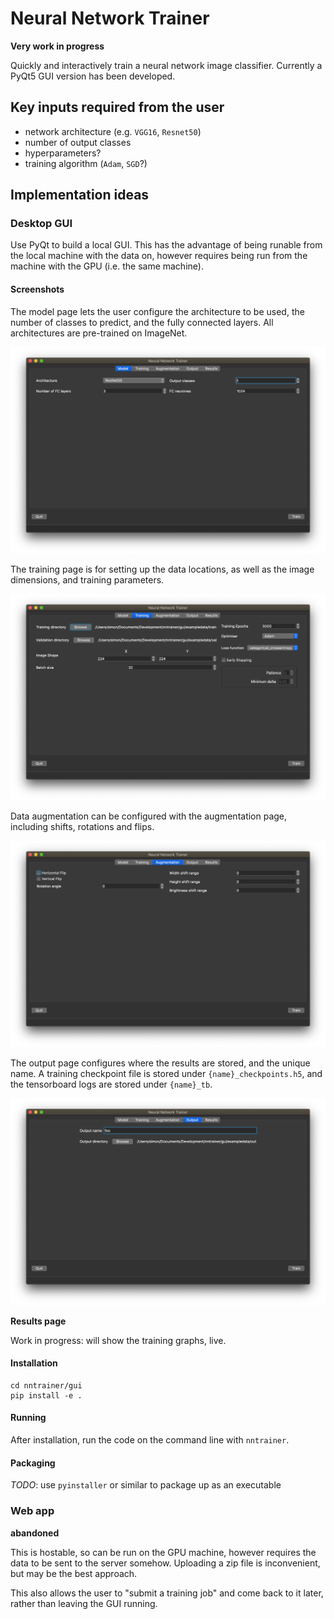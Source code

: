 # Neural Network Trainer

**Very work in progress**

Quickly and interactively train a neural network image classifier. Currently a PyQt5 GUI version has been developed.

## Key inputs required from the user

* network architecture (e.g. `VGG16`, `Resnet50`)
* number of output classes
* hyperparameters?
* training algorithm (`Adam`, `SGD`?)

## Implementation ideas

### Desktop GUI

Use PyQt to build a local GUI. This has the advantage of being runable from the local machine with the data on, however requires being run from the machine with the GPU (i.e. the same machine).

#### Screenshots

The model page lets the user configure the architecture to be used, the number of classes to predict, and the fully connected layers. All architectures are pre-trained on ImageNet.

![Model page](.readme/images/model_page.png)

The training page is for setting up the data locations, as well as the image dimensions, and training parameters.

![Training page](.readme/images/training_page.png)

Data augmentation can be configured with the augmentation page, including shifts, rotations and flips.

![Augmentation page](.readme/images/augmentation_page.png)

The output page configures where the results are stored, and the unique name. A training checkpoint file is stored under `{name}_checkpoints.h5`, and the tensorboard logs are stored under `{name}_tb`. 

![Output page](.readme/images/output_page.png)

**Results page**

Work in progress: will show the training graphs, live.

#### Installation

```git clone https://github.com/mindriot101/nntrainer
cd nntrainer/gui
pip install -e .
```

#### Running

After installation, run the code on the command line with `nntrainer`.

#### Packaging

*TODO*: use `pyinstaller` or similar to package up as an executable

### Web app

**abandoned**

This is hostable, so can be run on the GPU machine, however requires the data to be sent to the server somehow. Uploading a zip file is inconvenient, but may be the best approach.

This also allows the user to "submit a training job" and come back to it later, rather than leaving the GUI running.
